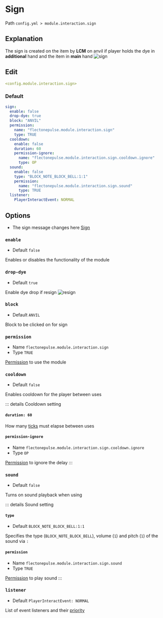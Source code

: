 # Sign
Path `config.yml > module.interaction.sign`

## Explanation
The sign is created on the item by **LCM** on anvil if player holds the dye in **additional** hand and the item in **main** hand
![sign](/sign.gif)

## Edit
```yaml
<config.module.interaction.sign>
```

### Default
```yaml
sign:
  enable: false
  drop-dye: true
  block: "ANVIL"
  permission:
    name: "flectonepulse.module.interaction.sign"
    type: TRUE
  cooldown:
    enable: false
    duration: 60
    permission-ignore:
      name: "flectonepulse.module.interaction.sign.cooldown.ignore"
      type: OP
  sound:
    enable: false
    type: "BLOCK_NOTE_BLOCK_BELL:1:1"
    permission:
      name: "flectonepulse.module.interaction.sign.sound"
      type: TRUE
  listener:
    PlayerInteractEvent: NORMAL
```

## Options

- The sign message changes here [Sign](/en/messages/en_us/module/interaction/sign/)

### `enable`
- Default `false`

Enables or disables the functionality of the module

### `drop-dye`
- Default `true`

Enable dye drop if resign
![resign](/resign.gif)

### `block`
- Default `ANVIL`

Block to be clicked on for sign

### `permission`
- Name `flectonepulse.module.interaction.sign`
- Type `TRUE`

[Permission](/en/config/module/#explanation) to use the module


### `cooldown`
- Default `false`

Enables cooldown for the player between uses

::: details Cooldown setting
#### `duration: 60`

How many [ticks](https://minecraft.wiki/w/Tick) must elapse between uses

#### `permission-ignore`
- Name `flectonepulse.module.interaction.sign.cooldown.ignore`
- Type `OP`

[Permission](/en/config/module/#explanation) to ignore the delay
:::

### `sound`
- Default `false`

Turns on sound playback when using

::: details Sound setting
#### `type`
- Default `BLOCK_NOTE_BLOCK_BELL:1:1`

Specifies the type (`BLOCK_NOTE_BLOCK_BELL`), volume (`1`) and pitch (`1`) of the sound via `:`

#### `permission`
- Name `flectonepulse.module.interaction.sign.sound`
- Type `TRUE`

[Permission](/en/config/module/#explanation) to play sound
:::

### `listener`
- Default `PlayerInteractEvent: NORMAL`

List of event listeners and their [priority](#event-priority)

<!--@include: @/en/parts/listener.md-->